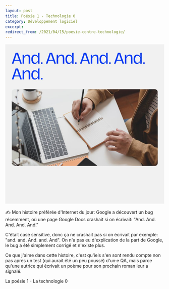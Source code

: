 ```yaml
---
layout: post
title: Poésie 1 - Technologie 0
category: Développement logiciel
excerpt:
redirect_from: /2021/04/15/poesie-contre-technologie/
---
```


![Les mots "And. And. And."](/images/blog/2022-04/poesie_contre_informatique.jpeg)

✍️ Mon histoire préférée d'Internet du jour: Google a découvert un bug récemment, où une page Google Docs crashait si on écrivait: "And. And. And. And. And."

C'était case sensitive, donc ça ne crashait pas si on écrivait par exemple: "and. and. And. and. And". On n'a pas eu d'explication de la part de Google, le bug a été simplement corrigé et n'existe plus. 

Ce que j'aime dans cette histoire, c'est qu'iels s'en sont rendu compte non pas après un test (qui aurait été un peu poussé) d'un·e QA, mais parce qu'une autrice qui écrivait un poème pour son prochain roman leur a signalé.

La poésie 1 - La technologie 0